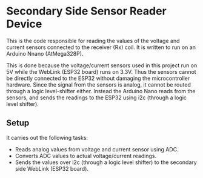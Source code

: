 # Secondary Side Sensor Reader Device

This is the code responsible for reading the values of the voltage and current sensors connected to the receiver (Rx) coil. It is written to run on an Arduino Nnano (AtMega328P).

This is done because the voltage/current sensors used in this project run on 5V while the WebLink (ESP32 board) runs on 3.3V. Thus the sensors cannot be directly connected to the ESP32 without damaging the microcontroller hardware. Since the signal from the sensors is analog, it cannot be routed through a logic level-shifter either. Instead the Arduino Nano reads from the sensors, and sends the readings to the ESP32 using i2c (through a logic level shifter).

## Setup
It carries out the following tasks:
* Reads analog values from voltage and current sensor using ADC.
* Converts ADC values to actual voltage/current readings.
* Sends the values over i2c (through a logic level shifter) to the secondary side WebLink (ESP32 board).